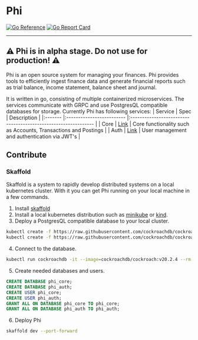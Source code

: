 # Phi

[![Go Reference](https://pkg.go.dev/badge/github.com/clstb/phi.svg)](https://pkg.go.dev/github.com/clstb/phi)
[![Go Report Card](https://goreportcard.com/badge/github.com/clstb/phi)](https://goreportcard.com/report/github.com/clstb/phi)

---
:warning: Phi is in alpha stage. Do not use for production! :warning:
---
Phi is an open source system for managing your finances.
Phi provides tools to efficiently ingest finance data and generate financial reports such as trial balance, income statement, balance sheet and journal.  

It is written in go, consisting of multiple containerized microservices. The services communicate with GRPC and use PostgresQL compatible databases for storage.
Currently Phi has following services:
| Service | Spec                      | Description                                                    |
|:------- |:------------------------- |:-------------------------------------------------------------- |
| Core    | [Link](/proto/core.proto) | Core functionality such as Accounts, Transactions and Postings |
| Auth    | [Link](/proto/auth.proto) | User management and authentication via JWT's                   |

## Contribute

### Skaffold
Skaffold is a system to rapidly develop distributed systems on a local kubernetes cluster.
With it you can get Phi running on your local machine in a few commands.

1. Install [skaffold](https://skaffold.dev/docs/install/)
2. Install a local kubernetes distribution such as [minikube](https://minikube.sigs.k8s.io/docs/start/) or [kind](https://github.com/kubernetes-sigs/kind).
3. Deploy a PostgresQL compatible database to your local cluster.
```sh
kubectl create -f https://raw.githubusercontent.com/cockroachdb/cockroach/master/cloud/kubernetes/cockroachdb-statefulset.yaml
kubectl create -f https://raw.githubusercontent.com/cockroachdb/cockroach/master/cloud/kubernetes/cluster-init.yaml
```
4. Connect to the database.
```sh
kubectl run cockroachdb -it --image=cockroachdb/cockroach:v20.2.4 --rm --restart=Never -- sql --insecure --host=cockroachdb-public
```
5. Create needed databases and users.
```sql
CREATE DATABASE phi_core;
CREATE DATABASE phi_auth;
CREATE USER phi_core;
CREATE USER phi_auth;
GRANT ALL ON DATABASE phi_core TO phi_core;
GRANT ALL ON DATABASE phi_auth TO phi_auth;
```
6. Deploy Phi
```sh
skaffold dev --port-forward
```
